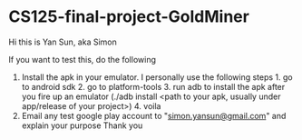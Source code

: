 # CS125-final-project-GoldMiner
Hi this is Yan Sun, aka Simon

If you want to test this, do the following
  1. Install the apk in your emulator.
  I personally use the following steps
    1. go to android sdk
    2. go to platform-tools
    3. run adb to install the apk after you fire up an emulator 
        (./adb install <path to your apk, usually under app/release of your project>)
    4. voila 
  2. Email any test google play account to "simon.yansun@gmail.com" and explain your purpose
  Thank you
  
